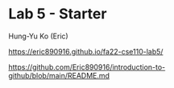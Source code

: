 # Lab 5 - Starter
Hung-Yu Ko (Eric)

https://eric890916.github.io/fa22-cse110-lab5/

https://github.com/Eric890916/introduction-to-github/blob/main/README.md
